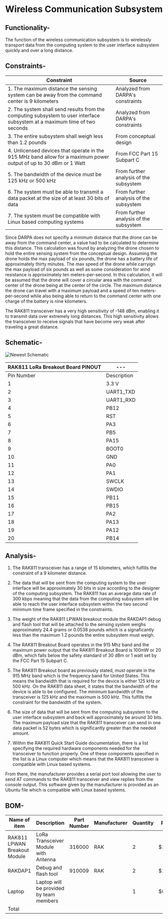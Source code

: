 # Wireless Communication Subsystem

## Functionality- 
The function of the wireless communication subsystem is to wirelessly transport data from the computing system to the user interface subsystem quickly and over a long distance. 

## Constraints- 
| Constraint | Source |
|------------|--------|
| 1. The maximum distance the sensing system can be away from the command center is 9 kilometers | Analyzed from DARPA's constraints |
| 2. The system shall send results from the computing subsystem to user interface subsystem at a maximum time of two seconds | Analyzed from DARPA's constraints |
| 3. The entire subsystem shall weigh less than 1.2 pounds| From conceptual design |
| 4. Unlicensed devices that operate in the 915 MHz band allow for a maximum power output of up to 30 dBm or 1 Watt | From FCC Part 15 Subpart C |
| 5. The bandwidth of the device must be 125 kHz or 500 kHz | From further analysis of the subsystem |
| 6. The system must be able to transmit a data packet at the size of at least 30 bits of data | From further analysis of the subsystem |
| 7. The system must be compatible with Linux based computing systems | From further analysis of the subsystem |

Since DARPA does not specifiy a minimum distance that the drone can be away from the command center, a value had to be calculated to determine this distance. This calculation was found by analyzing the drone chosen to hold the entire sensing system from the conceptual design. Assuming the drone holds the max payload of six pounds, the drone has a battery life of approximately thirty minutes. The max speed of the drone while carryign the max payload of six pounds as well as some consideration for wind resistance is approximately ten meters-per-second. In this calculation, it will be assumed that the drone will cover a circular area with the command center of the drone being at the center of the circle. The maximum distance the drone can travel with a maximum payload and a speed of ten meters-per-second while also being able to return to the command center with one charge of the battery is nine kilometers.

The RAK811 transceiver has a very high sensitivity of -148 dBm, enabling it to transmit data over extremely long distances. This high sensitivity allows the transceiver to receive signals that have become very weak after traveling a great distance.

## Schematic- 

![Newest Schematic](https://github.com/Michaelwwest98/DARPA-Drone-Triage-Sensing-System/assets/123600489/cc0cd754-5744-4b14-8777-ad1688809484)

| RAK811 LoRa Breakout Board PINOUT |---|
|-----------------------------------|---|
| Pin Number | Description |
| 1 | 3.3 V |
| 2 | UART1_TXD |
| 3 | UART1_RXD |
| 4 | PB12 |
| 5 | RST |
| 6 | PA3 |
| 7 | PB5 |
| 8 | PA15 |
| 9 | BOOT0 |
| 10 | GND |
| 11 | PA0 |
| 12 | PA1 |
| 13 | SWCLK |
| 14 | SWDIO |
| 15 | PB11 |
| 16 | PB15 |
| 17 | PA2 |
| 18 | PA13 |
| 19 | PA12 |
| 20 | PB14 |

## Analysis-
1.  The RAK811 transceiver has a range of 15 kilometers, which fulfills the constraint of a 9 kilometer distance.

2. The data that will be sent from the computing system to the user interface will be approximately 30 bits in size according to the designer of the computing subsystem. The RAK811 has an average data rate of 300 kbps meaning that the data from the computing subsystem will be able to reach the user interface subsystem within the two second minimum time frame specified in the constraints.

3.  The weight of the RAK811 LPWAN breakout module the RAKDAP1 debug and flash tool that will be attached to the sensing system weighs approximately 24.4 grams or 0.0538 pounds which is a signaficantly less than the maximum 1.2 pounds the entire subsystem must weigh.

4. The RAK811 Breakout Board operates in the 915 Mhz band and the maximum power output that the RAK811 Breakout Board is 100mW or 20 dBm, which falls below the safety standard of 30 dBm or 1 watt set by the FCC Part 15 Subpart C.

5. The RAK811 Breakout board as previously stated, must operate in the 915 MHz band which is the frequency band for United States. This means the bandwidth that is required for the device is either 125 kHz or 500 kHz. On the RAK811 data sheet, it states that the bandwidth of the device is able to be configured. The minimum bandwidth of the transceiver is 125 kHz and the maximum is 500 kHz. This fulfills the constraint for the bandwidth of the system.

6. The size of data that will be sent from the computing subsystem to the user interface subsystem and back will approximately be around 30 bits. The maximum payload size that the RAK811 transceiver can send in one data packet is 52 bytes which is significantly greater than the needed amount. 

7. Within the RAK811 Quick Start Guide documentation, there is a list specifying the required hardware components needed for the transceiver to function properly. One of these components specified in the list is a Linux computer which means that the RAK811 transceiver is compatible with Linux based systems.
  
From there, the manufacturer provides a serial port tool allowing the user to send AT commands to the RAK811 transceiver and view replies from the console   output. This software given by the manufacturer is provided as an Ubuntu file which is compatible with Linux based systems.

## BOM-

| Name of item | Description | Part Number | Manufacturer | Quantity | Price | Total |
|--------------|-------------|-------------|--------------|----------|-------|-------|
| RAK811 LPWAN Breakout Module  | LoRa Transceiver Module with Antenna | 316000 | RAK | 2 | $15.00 | $30.00 |
| RAKDAP1 | Debug and flash tool | 910009 | RAK | 2 | $10.00 | $20.00 |
| Laptop | Laptop will be provided by team members | | | 1 | $0 | $0 |
| Total |  |  |  |  |  | $50.00 |
